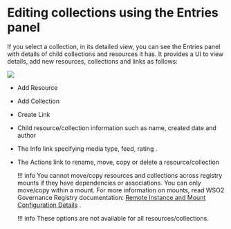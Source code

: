 # Editing collections using the Entries panel

If you select a collection, in its detailed view, you can see the Entries panel with details of child collections and resources it has. It provides a UI to view details, add new resources, collections and links as follows:

![]({{base_path}}/assets/attachments/126562643/126562644.png)

-   Add Resource
-   Add Collection
-   Create Link
-   Child resource/collection information such as name, created date and author
-   The Info link specifying media type, feed, rating .
-   The Actions link to rename, move, copy or delete a resource/collection

    !!! info
        You cannot move/copy resources and collections across registry mounts if they have dependencies or associations. You can only move/copy within a mount. For more information on mounts, read WSO2 Governance Registry documentation: [Remote Instance and Mount Configuration Details](http://docs.wso2.org/display/Governance460/Remote+Instance+and+Mount+Configuration+Details) .

    !!! info
        These options are not available for all resources/collections.



